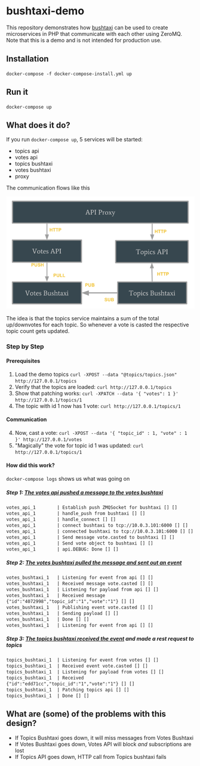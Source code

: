 # bushtaxi-demo
This repository demonstrates how [bushtaxi](https://github.com/moee/bushtaxi) can be used to create microservices in PHP that communicate with each other using ZeroMQ. Note that this is a demo and is not intended for production use.

## Installation

`docker-compose -f docker-compose-install.yml up`

## Run it

`docker-compose up`

## What does it do?

If you run `docker-compose up`, 5 services will be started:

* topics api 
* votes api
* topics bushtaxi
* votes bushtaxi
* proxy

The communication flows like this

![Bushtaxi Demo Communcation Flow](images/bushtaxi_demo_communication.png)

The idea is that the topics service maintains a sum of the total up/downvotes for each topic. So whenever a vote is casted the respective topic count gets updated.

### Step by Step

#### Prerequisites

1. Load the demo topics `curl -XPOST --data "@topics/topics.json" http://127.0.0.1/topics`
2. Verify that the topics are loaded: `curl http://127.0.0.1/topics`
3. Show that patching works: `curl -XPATCH --data '{ "votes": 1 }' http://127.0.0.1/topics/1`
4. The topic with id 1 now has 1 vote: `curl http://127.0.0.1/topics/1`

#### Communication

4. Now, cast a vote: `curl -XPOST --data '{ "topic_id" : 1, "vote" : 1 }' http://127.0.0.1/votes`
5. "Magically" the vote for topic id 1 was updated: `curl http://127.0.0.1/topics/1`

#### How did this work?

`docker-compose logs` shows us what was going on

##### Step 1: [The votes api pushed a message to the votes bushtaxi](./votes/api/src/BushtaxiDao.php)
```
votes_api_1        | Establish push ZMQSocket for bushtaxi [] []
votes_api_1        | handle_push from bushtaxi [] []
votes_api_1        | handle_connect [] []
votes_api_1        | connect bushtaxi to tcp://10.0.3.101:6000 [] []
votes_api_1        | connected bushtaxi to tcp://10.0.3.101:6000 [] []
votes_api_1        | Send message vote.casted to bushtaxi [] []
votes_api_1        | Send vote object to bushtaxi [] []
votes_api_1        | api.DEBUG: Done [] []
```
##### Step 2: [The votes bushtaxi pulled the message and sent out an event](./votes/bushtaxi/src/run.php)
```
votes_bushtaxi_1   | Listening for event from api [] []
votes_bushtaxi_1   | Received message vote.casted [] []
votes_bushtaxi_1   | Listening for payload from api [] []
votes_bushtaxi_1   | Received message {"id":"4072998","topic_id":"1","vote":"1"} [] []
votes_bushtaxi_1   | Publishing event vote.casted [] []
votes_bushtaxi_1   | Sending payload [] []
votes_bushtaxi_1   | Done [] []
votes_bushtaxi_1   | Listening for event from api [] []
```

##### Step 3: [The topics bushtaxi received the event](./src/topics/bushtaxi/run.php) and made a rest request to topics

```
topics_bushtaxi_1  | Listening for event from votes [] []
topics_bushtaxi_1  | Received event vote.casted [] []
topics_bushtaxi_1  | Listening for payload from votes [] []
topics_bushtaxi_1  | Received {"id":"edd71cc","topic_id":"1","vote":"1"} [] []
topics_bushtaxi_1  | Patching topics api [] []
topics_bushtaxi_1  | Done [] []
```
## What are (some) of the problems with this design?

* If Topics Bushtaxi goes down, it will miss messages from Votes Bushtaxi
* If Votes Bushtaxi goes down, Votes API will block *and* subscriptions are lost
* If Topics API goes down, HTTP call from Topics bushtaxi fails

